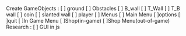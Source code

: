 Create GameObjects :
[ ] ground
[ ] Obstacles
    [ ] B_wall
    [ ] T_Wall
    [ ] T_B wall
    [ ] coin
    [ ] slanted wall
[ ] player 
[ ] Menus
    [ ] Main Menu
        [ ]options
        [ ]quit
    [ ]In Game Menu
        [ ]Shop(in-game)
    [ ]Shop Menu(out-of-game)
Research :
   [ ] GUI in js
   
